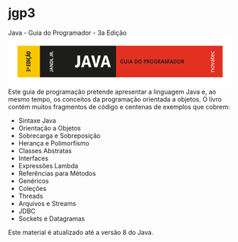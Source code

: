 # jgp3
Java - Guia do Programador - 3a Edição
![Java - Guia do Programador, 3a Ed.](https://github.com/pjandl/jgp3/blob/master/repo-cover-jgp3.png?raw=true)
Este guia de programação pretende apresentar a linguagem Java e, ao mesmo tempo, os conceitos da programação orientada a objetos.
O livro contém muitos fragmentos de código e centenas de exemplos que cobrem:
-	Sintaxe Java
-	Orientação a Objetos
-	Sobrecarga e Sobreposição
-	Herança e Polimorfismo
-	Classes Abstratas
-	Interfaces
-	Expressões Lambda
-	Referências para Métodos
-	Genéricos
-	Coleções
-	Threads
-	Arquivos e Streams
-	JDBC
- Sockets e Datagramas

Este material é atualizado até a versão 8 do Java.

